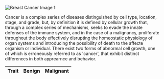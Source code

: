 ![Breast Cancer Image 1](https://github.com/bioprogrammer/images/blob/master/human-breast-cancer-cells.jpg)

Cancer is a complex series of diseases distinguished by cell type, location, stage, and grade, but, by definition it is defined by cellular growth that, through a complex series of mechanisms, seeks to evade the innate defenses of the immune system, and in the case of a malignancy, proliferate throughout the body effectively disrupting the homeostatic physiology of organ systems and introducing the possibility of death to the affecte organism or individual. There exist two forms of abnormal cell growth, one of which is erroneously referred to as 'cancer', that exhibit distinct differences in both apprearnce and behavior. 

|Trait|Benign|Malignant|
|-----|------|---------|




